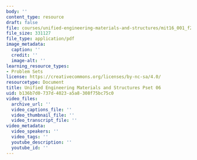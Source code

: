 ```yaml
---
body: ''
content_type: resource
draft: false
file: courses/unified-engineering-materials-and-structures/mit16_001_f21_pset06.pdf
file_size: 331127
file_type: application/pdf
image_metadata:
  caption: ''
  credit: ''
  image-alt: ''
learning_resource_types:
- Problem Sets
license: https://creativecommons.org/licenses/by-nc-sa/4.0/
resourcetype: Document
title: Unified Engineering Materials and Structures Pset 06
uid: b136b7d0-737d-4023-a5a8-308f75bc75c0
video_files:
  archive_url: ''
  video_captions_file: ''
  video_thumbnail_file: ''
  video_transcript_file: ''
video_metadata:
  video_speakers: ''
  video_tags: ''
  youtube_description: ''
  youtube_id: ''
---
```

